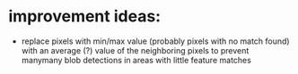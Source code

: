 # improvement ideas:
* replace pixels with min/max value (probably pixels with no match found) with an average (?) value of the neighboring pixels to prevent manymany blob detections in areas with little feature matches
